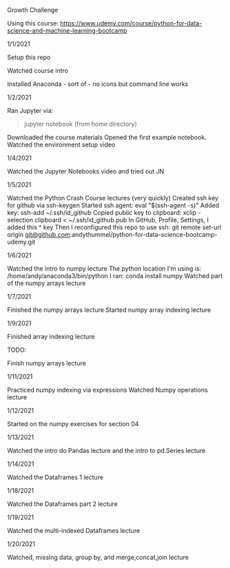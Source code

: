 Growth Challenge

Using this course: https://www.udemy.com/course/python-for-data-science-and-machine-learning-bootcamp

1/1/2021

Setup this repo

Watched course intro

Installed Anaconda - sort of - no icons but command line works

1/2/2021

Ran Jupyter via:
> jupyter notebook
(from home directory)

Downloaded the course materials
Opened the first example notebook.
Watched the environment setup video

1/4/2021

Watched the Jupyter Notebooks video and tried out JN

1/5/2021

Watched the Python Crash Course lectures (very quickly)
Created ssh key for github via ssh-keygen
Started ssh agent:
eval "$(ssh-agent -s)"
Added key:
ssh-add ~/.ssh/id_github
Copied public key to clipboard:
xclip -selection clipboard < ~/.ssh/id_github.pub
In GitHub, Profile, Settings, I added this ^ key
Then I reconfigured this repo to use ssh:
git remote set-url origin git@github.com:andythummel/python-for-data-science-bootcamp-udemy.git

1/6/2021

Watched the intro to numpy lecture
The python location I'm using is: 
/home/andy/anaconda3/bin/python
I ran:
conda install numpy
Watched part of the numpy arrays lecture

1/7/2021

Finished the numpy arrays lecture
Started numpy array indexing lecture

1/9/2021

Finished array indexing lecture

TODO:

Finish numpy arrays lecture

1/11/2021

Practiced numpy indexing via expressions
Watched Numpy operations lecture

1/12/2021

Started on the numpy exercises for section 04


1/13/2021

Watched the intro do Pandas lecture and the intro to pd.Series lecture

1/14/2021

Watched the Dataframes 1 lecture

1/18/2021

Watched the Dataframes part 2 lecture

1/19/2021

Watched the multi-indexed Dataframes lecture

1/20/2021

Watched, missing data, group by, and merge,concat,join lecture
